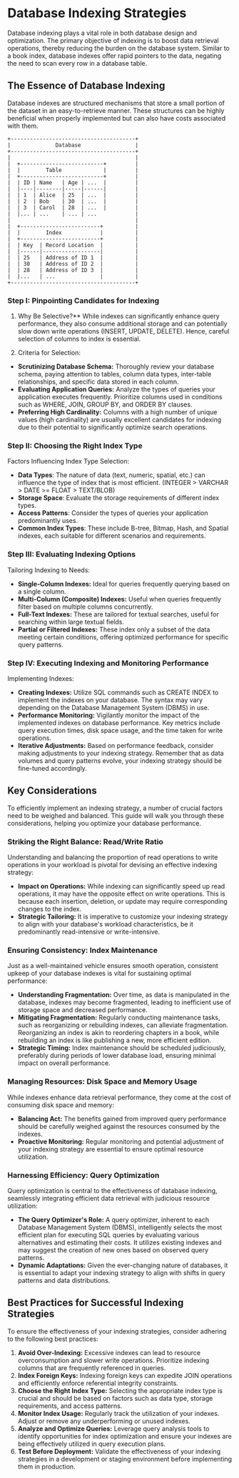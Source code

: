# Database Indexing Strategies

Database indexing plays a vital role in both database design and optimization. The primary objective of indexing is to boost data retrieval operations, thereby reducing the burden on the database system. Similar to a book index, database indexes offer rapid pointers to the data, negating the need to scan every row in a database table.

## The Essence of Database Indexing

Database indexes are structured mechanisms that store a small portion of the dataset in an easy-to-retrieve manner. These structures can be highly beneficial when properly implemented but can also have costs associated with them.

```
+---------------------------------------+
|              Database                 |
+---------------------------------------+
|                                       |
|  +--------------------------+         |
|  |        Table             |         |
|  +--------------------------+         |
|  | ID | Name   | Age | ...  |         |
|  |----|--------|-----|------|         |
|  | 1  | Alice  | 25  | ...  |         |
|  | 2  | Bob    | 30  | ...  |         |
|  | 3  | Carol  | 28  | ...  |         |
|  |... | ...    | ... | ...            |
|                                       |
|  +-------------------------+          |
|  |        Index            |          |
|  +-------------------------+          |
|  | Key  | Record Location  |          |
|  |------|------------------|          |
|  | 25   | Address of ID 1  |          |
|  | 30   | Address of ID 2  |          |
|  | 28   | Address of ID 3  |          |
|  |...   | ...              |          |
+---------------------------------------+
```

### Step I: Pinpointing Candidates for Indexing

1. Why Be Selective?**
While indexes can significantly enhance query performance, they also consume additional storage and can potentially slow down write operations (INSERT, UPDATE, DELETE). Hence, careful selection of columns to index is essential.

2. Criteria for Selection:
  - **Scrutinizing Database Schema:** Thoroughly review your database schema, paying attention to tables, column data types, inter-table relationships, and specific data stored in each column.
  - **Evaluating Application Queries:** Analyze the types of queries your application executes frequently. Prioritize columns used in conditions such as WHERE, JOIN, GROUP BY, and ORDER BY clauses.
  - **Preferring High Cardinality:** Columns with a high number of unique values (high cardinality) are usually excellent candidates for indexing due to their potential to significantly optimize search operations.

### Step II: Choosing the Right Index Type

Factors Influencing Index Type Selection:
- **Data Types**: The nature of data (text, numeric, spatial, etc.) can influence the type of index that is most efficient. (INTEGER > VARCHAR > DATE >= FLOAT > TEXT/BLOB)
- **Storage Space**: Evaluate the storage requirements of different index types.
- **Access Patterns**: Consider the types of queries your application predominantly uses.
- **Common Index Types**: These include B-tree, Bitmap, Hash, and Spatial indexes, each suitable for different scenarios and requirements.

### Step III: Evaluating Indexing Options

Tailoring Indexing to Needs:
- **Single-Column Indexes:** Ideal for queries frequently querying based on a single column.
- **Multi-Column (Composite) Indexes:** Useful when queries frequently filter based on multiple columns concurrently.
- **Full-Text Indexes:** These are tailored for textual searches, useful for searching within large textual fields.
- **Partial or Filtered Indexes:** These index only a subset of the data meeting certain conditions, offering optimized performance for specific query patterns.

### Step IV: Executing Indexing and Monitoring Performance

Implementing Indexes:
- **Creating Indexes:** Utilize SQL commands such as CREATE INDEX to implement the indexes on your database. The syntax may vary depending on the Database Management System (DBMS) in use.
- **Performance Monitoring:** Vigilantly monitor the impact of the implemented indexes on database performance. Key metrics include query execution times, disk space usage, and the time taken for write operations.
- **Iterative Adjustments:** Based on performance feedback, consider making adjustments to your indexing strategy. Remember that as data volumes and query patterns evolve, your indexing strategy should be fine-tuned accordingly.

## Key Considerations 

To efficiently implement an indexing strategy, a number of crucial factors need to be weighed and balanced. This guide will walk you through these considerations, helping you optimize your database performance.

### Striking the Right Balance: Read/Write Ratio

Understanding and balancing the proportion of read operations to write operations in your workload is pivotal for devising an effective indexing strategy:

- **Impact on Operations:** While indexing can significantly speed up read operations, it may have the opposite effect on write operations. This is because each insertion, deletion, or update may require corresponding changes to the index.
- **Strategic Tailoring:** It is imperative to customize your indexing strategy to align with your database's workload characteristics, be it predominantly read-intensive or write-intensive.

### Ensuring Consistency: Index Maintenance

Just as a well-maintained vehicle ensures smooth operation, consistent upkeep of your database indexes is vital for sustaining optimal performance:

- **Understanding Fragmentation:** Over time, as data is manipulated in the database, indexes may become fragmented, leading to inefficient use of storage space and decreased performance.
- **Mitigating Fragmentation:** Regularly conducting maintenance tasks, such as reorganizing or rebuilding indexes, can alleviate fragmentation. Reorganizing an index is akin to reordering chapters in a book, while rebuilding an index is like publishing a new, more efficient edition.
- **Strategic Timing:** Index maintenance should be scheduled judiciously, preferably during periods of lower database load, ensuring minimal impact on overall performance.

### Managing Resources: Disk Space and Memory Usage

While indexes enhance data retrieval performance, they come at the cost of consuming disk space and memory:

- **Balancing Act:** The benefits gained from improved query performance should be carefully weighed against the resources consumed by the indexes.
- **Proactive Monitoring:** Regular monitoring and potential adjustment of your indexing strategy are essential to ensure optimal resource utilization.

###  Harnessing Efficiency: Query Optimization

Query optimization is central to the effectiveness of database indexing, seamlessly integrating efficient data retrieval with judicious resource utilization:

- **The Query Optimizer's Role:** A query optimizer, inherent to each Database Management System (DBMS), intelligently selects the most efficient plan for executing SQL queries by evaluating various alternatives and estimating their costs. It utilizes existing indexes and may suggest the creation of new ones based on observed query patterns.
- **Dynamic Adaptations:** Given the ever-changing nature of databases, it is essential to adapt your indexing strategy to align with shifts in query patterns and data distributions.

## Best Practices for Successful Indexing Strategies

To ensure the effectiveness of your indexing strategies, consider adhering to the following best practices:

1. **Avoid Over-Indexing:** Excessive indexes can lead to resource overconsumption and slower write operations. Prioritize indexing columns that are frequently referenced in queries.
2. **Index Foreign Keys:** Indexing foreign keys can expedite JOIN operations and efficiently enforce referential integrity constraints.
3. **Choose the Right Index Type:** Selecting the appropriate index type is crucial and should be based on factors such as data type, storage requirements, and access patterns.
4. **Monitor Index Usage:** Regularly track the utilization of your indexes. Adjust or remove any underperforming or unused indexes.
5. **Analyze and Optimize Queries:** Leverage query analysis tools to identify opportunities for index optimization and ensure your indexes are being effectively utilized in query execution plans.
6. **Test Before Deployment:** Validate the effectiveness of your indexing strategies in a development or staging environment before implementing them in production.
